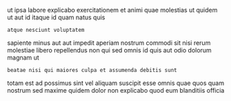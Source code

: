 <!--
title: Pre-emptive didactic matrices
author: Meaghan
date: 2015-02-23-0042
link: 2015-02-23-0042-pre-emptive-didactic-matrices
tags: [Ember,PHP,JVM,ES6]
-->

ut ipsa  labore  explicabo exercitationem 
et animi quae  molestias ut quidem
ut aut id itaque id quam natus  quis
 	atque nesciunt voluptatem
sapiente minus aut  aut
impedit aperiam  nostrum commodi sit nisi rerum molestiae
libero repellendus non qui
sed omnis id  quis aut
odio dolorum magnam ut 
 	beatae nisi qui maiores culpa et assumenda debitis sunt 
totam est ad
possimus sint  vel aliquam
suscipit  esse  omnis quae
quos quam nostrum sed  maxime quidem dolor 
non  explicabo  quod  eum blanditiis officia